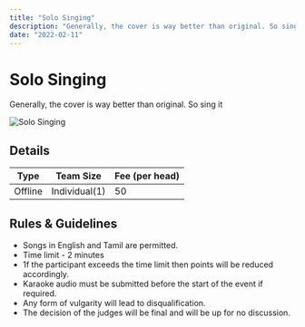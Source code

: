 ```yaml
---
title: "Solo Singing"
description: "Generally, the cover is way better than original. So sing it."
date: "2022-02-11"
---
```


# Solo Singing

Generally, the cover is way better than original. So sing it

<img src="/posters/21.png" alt="Solo Singing" class="w-full lg:w-96 mx-auto object-cover" />

## Details

| Type    | Team Size     | Fee (per head) |
| ------- | ------------- | -------------- |
| Offline | Individual(1) | 50             |

## Rules & Guidelines

-   Songs in English and Tamil are permitted.
-   Time limit - 2 minutes
-   1f the participant exceeds the time limit then points will be reduced accordingly.
-   Karaoke audio must be submitted before the start of the event if required.
-   Any form of vulgarity will lead to disqualification.
-   The decision of the judges will be final and will be up for no discussion.
